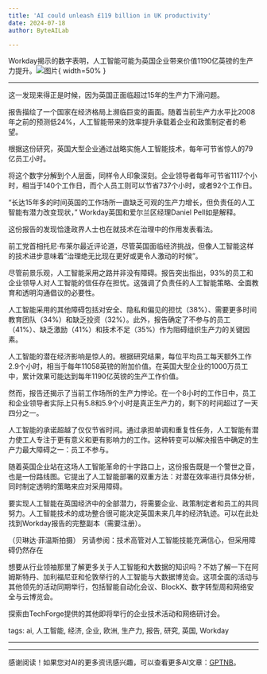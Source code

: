 ```yaml
---
title: 'AI could unleash £119 billion in UK productivity'
date: 2024-07-18
author: ByteAILab

---
```


Workday揭示的数字表明，人工智能可能为英国企业带来价值1190亿英镑的生产力提升。![图片](https://www.artificialintelligence-news.com/wp-content/uploads/2024/07/ai-uk-productivity-study-artificial-intelligence-enterprise.jpg){ width=50% }

---
这一发现来得正是时候，因为英国正面临超过15年的生产力下滑问题。

报告描绘了一个国家在经济格局上濒临巨变的画面。随着当前生产力水平比2008年之前的预测低24%，人工智能带来的效率提升承载着企业和政策制定者的希望。

根据这份研究，英国大型企业通过战略实施人工智能技术，每年可节省惊人的79亿员工小时。

将这个数字分解到个人层面，同样令人印象深刻。企业领导者每年可节省1117个小时，相当于140个工作日，而个人员工则可以节省737个小时，或者92个工作日。

“长达15年多的时间英国的工作场所一直缺乏可观的生产力增长，但负责任的人工智能有潜力改变现状，” Workday英国和爱尔兰区经理Daniel Pell如是解释。

这份报告的发现恰逢政界人士也在就技术在治理中的作用发表看法。

前工党首相托尼·布莱尔最近评论道，尽管英国面临经济挑战，但像人工智能这样的技术进步意味着“治理绝无比现在更好或更令人激动的时候”。

尽管前景乐观，人工智能采用之路并非没有障碍。报告突出指出，93%的员工和企业领导人对人工智能的信任存在担忧。这强调了负责任的人工智能策略、全面教育和透明沟通倡议的必要性。

人工智能采用的其他障碍包括对安全、隐私和偏见的担忧（38%）、需要更多时间教育团队（34%）和缺乏投资（32%）。此外，报告确定了不参与的员工（41%）、缺乏激励（41%）和技术不足（35%）作为阻碍组织生产力的关键因素。

人工智能的潜在经济影响是惊人的。根据研究结果，每位平均员工每天额外工作2.9个小时，相当于每年11058英镑的附加价值。在英国大型企业的1000万员工中，累计效果可能达到每年1190亿英镑的生产工作价值。

然而，报告还揭示了当前工作场所的生产力悖论。在一个8小时的工作日中，员工和企业领导者实际上只有5.8和5.9个小时是真正生产力的，剩下的时间超过了一天四分之一。

人工智能的承诺超越了仅仅节省时间。通过承担单调和重复性任务，人工智能有潜力使工人专注于更有意义和更有影响力的工作。这种转变可以解决报告中确定的生产力最大障碍之一：员工不参与。

随着英国企业站在这场人工智能革命的十字路口上，这份报告既是一个警世之音，也是一份路线图。它提出了人工智能部署的双重方法：对潜在效率进行具体分析，同时制定透明的策略来应对采用障碍。

要实现人工智能在英国经济中的全部潜力，将需要企业、政策制定者和员工的共同努力。人工智能技术的成功整合很可能决定英国未来几年的经济轨迹。可以在此处找到Workday报告的完整副本（需要注册）。

（贝琳达·菲温斯拍摄）
另请参阅：技术高管对人工智能技能充满信心，但采用障碍仍然存在

想要从行业领袖那里了解更多关于人工智能和大数据的知识吗？不妨了解一下在阿姆斯特丹、加利福尼亚和伦敦举行的人工智能与大数据博览会。这项全面的活动与其他领先的活动同期举行，包括智能自动化会议、BlockX、数字转型周和网络安全与云博览会。

探索由TechForge提供的其他即将举行的企业技术活动和网络研讨会。

tags: ai, 人工智能, 经济, 企业, 欧洲, 生产力, 报告, 研究, 英国, Workday

---
---
感谢阅读！如果您对AI的更多资讯感兴趣，可以查看更多AI文章：[GPTNB](https://gptnb.com)。